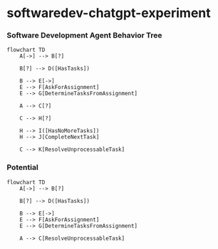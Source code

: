 # softwaredev-chatgpt-experiment

### Software Development Agent Behavior Tree
```mermaid
flowchart TD
    A[->] --> B[?]
   
    B[?] --> D([HasTasks])

    B --> E[->]
    E --> F[AskForAssignment]
    E --> G[DetermineTasksFromAssignment]

    A --> C[?]

    C --> H[?]

    H --> I([HasNoMoreTasks])
    H --> J[CompleteNextTask]

    C --> K[ResolveUnprocessableTask]

```

### Potential
```mermaid
flowchart TD
    A[->] --> B[?]
   
    B[?] --> D([HasTasks])

    B --> E[->]
    E --> F[AskForAssignment]
    E --> G[DetermineTasksFromAssignment]

    A --> C[ResolveUnprocessableTask]

```